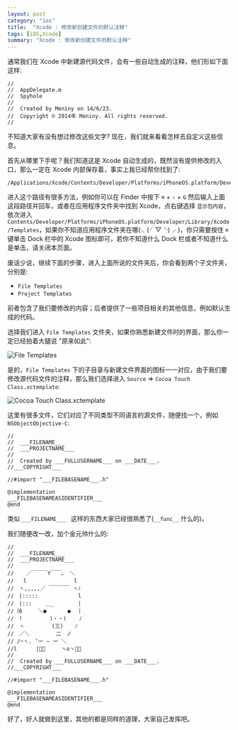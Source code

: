 ```yaml
---
layout: post
category: "ios"
title:  "Xcode : 修改新创建文件的默认注释"  
tags: [iOS,Xcode]
summary: "Xcode : 修改新创建文件的默认注释"  
---
```

通常我们在 Xcode 中新建源代码文件，会有一些自动生成的注释，他们形如下面这样:

	//
	//  AppDelegate.m
	//  Spyhole
	//
	//  Created by Meniny on 14/6/23.
	//  Copyright © 2014年 Meniny. All rights reserved.
	//

不知道大家有没有想过修改这些文字? 现在，我们就来看看怎样去自定义这些信息。

首先从哪里下手呢？我们知道这是 Xcode 自动生成的，既然没有提供修改的入口，那么一定在 Xcode 内部保存着，事实上我已经帮你找到了:

	/Applications/Xcode/Contents/Developer/Platforms/iPhoneOS.platform/Developer/Library/Xcode/Templates
	
进入这个路径有很多方法，例如你可以在 Finder 中按下 `⌘` + `⇧` + `G` 然后输入上面这段路径并回车，或者在应用程序文件夹中找到 Xcode，点右键选择 `显示包内容`，依次进入 `Contents/Developer/Platforms/iPhoneOS.platform/Developer/Library/Xcode/Templates`，如果你不知道应用程序文件夹在哪(╮(╯▽╰)╭ )，你只需要按住 `⌘` 键单击 Dock 栏中的 Xcode 图标即可，若你不知道什么 Dock 栏或者不知道什么是单击，请关闭本页面。

废话少说，继续下面的步骤，进入上面所说的文件夹后，你会看到两个子文件夹，分别是:

* `File Templates`  
* `Project Templates`  

前者包含了我们要修改的内容；后者提供了一些项目相关的其他信息，例如默认生成的代码。

选择我们进入 `File Templates` 文件夹，如果你熟悉新建文件时的界面，那么你一定已经拍着大腿说 "原来如此":

![File Templates](http://img.blog.csdn.net/20150922222228206?watermark/2/text/aHR0cDovL2Jsb2cuY3Nkbi5uZXQv/font/5a6L5L2T/fontsize/400/fill/I0JBQkFCMA==/dissolve/70/gravity/Center)

是的，`File Templates` 下的子目录与新建文件界面的图标一一对应，由于我们要修改源代码文件的注释，那么我们选择进入 `Source` => `Cocoa Touch Class.xctemplate`:

![Cocoa Touch Class.xctemplate](http://img.blog.csdn.net/20150922222210755?watermark/2/text/aHR0cDovL2Jsb2cuY3Nkbi5uZXQv/font/5a6L5L2T/fontsize/400/fill/I0JBQkFCMA==/dissolve/70/gravity/Center)

这里有很多文件，它们对应了不同类型不同语言的源文件，随便找一个，例如 `NSObjectObjective-C`:

	//
	//  ___FILENAME___
	//  ___PROJECTNAME___
	//
	//  Created by ___FULLUSERNAME___ on ___DATE___.
	//___COPYRIGHT___
	
	//#import "___FILEBASENAME___.h"
	
	@implementation
	___FILEBASENAMEASIDENTIFIER___
	@end

类似 `___FILENAME___ ` 这样的东西大家已经很熟悉了(`__func__` 什么的)。

我们随便改一改，加个金元帅什么的:

	//
	//  ___FILENAME___
	//  ___PROJECTNAME___
	//
	//    ／￣￣￣Y￣￣。 ＼
	//   l　　　　　　　　　l
	//　ヽ,,,,,／ ￣￣￣￣ ヽﾉ
	//　|::::: 　　　　　　　l
	//　|:::　　 ＿_　　　　 |
	//（6　　　＼●　     ●  丨
	//　!　　　　  )・・(    ﾉ
	//　ヽ 　 　　　(三)　  ﾉ
	//　／＼　   　  二　ノ
	// /⌒ヽ. ‘ー — 一 ＼
	//l　　　 |👍🏻　　　ヽoヽ👍🏻
	//
	//  Created by ___FULLUSERNAME___ on ___DATE___.
	//___COPYRIGHT___
	
	//#import "___FILEBASENAME___.h"
	
	@implementation
	___FILEBASENAMEASIDENTIFIER___
	@end

好了，好人就做到这里，其他的都是同样的道理，大家自己发挥吧。


